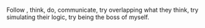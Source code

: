 Follow , think, do, communicate, try overlapping what they think, try simulating their logic, try being the boss of myself.
